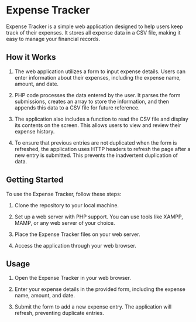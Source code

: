 # Expense Tracker

Expense Tracker is a simple web application designed to help users keep track of their expenses. It stores all expense data in a CSV file, making it easy to manage your financial records.

## How it Works

1. The web application utilizes a form to input expense details. Users can enter information about their expenses, including the expense name, amount, and date.

2. PHP code processes the data entered by the user. It parses the form submissions, creates an array to store the information, and then appends this data to a CSV file for future reference.

3. The application also includes a function to read the CSV file and display its contents on the screen. This allows users to view and review their expense history.

4. To ensure that previous entries are not duplicated when the form is refreshed, the application uses HTTP headers to refresh the page after a new entry is submitted. This prevents the inadvertent duplication of data.

## Getting Started

To use the Expense Tracker, follow these steps:

1. Clone the repository to your local machine.

2. Set up a web server with PHP support. You can use tools like XAMPP, MAMP, or any web server of your choice.

3. Place the Expense Tracker files on your web server.

4. Access the application through your web browser.

## Usage

1. Open the Expense Tracker in your web browser.

2. Enter your expense details in the provided form, including the expense name, amount, and date.

3. Submit the form to add a new expense entry. The application will refresh, preventing duplicate entries.
